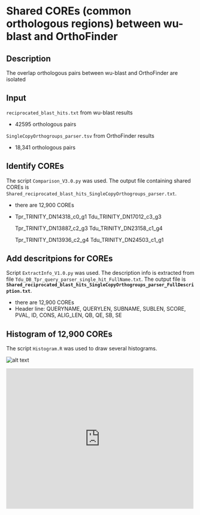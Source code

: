 # Shared COREs (common orthologous regions) between wu-blast and OrthoFinder
## Description
The overlap orthologous pairs between wu-blast and OrthoFinder are isolated
## Input
`reciprocated_blast_hits.txt` from wu-blast results
  - 42595 orthologous pairs

`SingleCopyOrthogroups_parser.tsv` from OrthoFinder results
  - 18,341 orthologous pairs


## Identify COREs
The script `Comparison_V3.0.py` was used. The output file containing shared COREs is `Shared_reciprocated_blast_hits_SingleCopyOrthogroups_parser.txt`.
  - there are 12,900 COREs
  - Tpr_TRINITY_DN14318_c0_g1	Tdu_TRINITY_DN17012_c3_g3
  
    Tpr_TRINITY_DN13887_c2_g3	Tdu_TRINITY_DN23158_c1_g4
    
    Tpr_TRINITY_DN13936_c2_g4	Tdu_TRINITY_DN24503_c1_g1

## Add descritpions for COREs
Script `ExtractInfo_V1.0.py` was used. The description info is extracted from file `Tdu_DB_Tpr_query_parser_single_hit_FullName.txt`. The output file is **`Shared_reciprocated_blast_hits_SingleCopyOrthogroups_parser_FullDescription.txt`**.
  - there are 12,900 COREs
  - Header line: QUERYNAME, QUERYLEN, SUBNAME, SUBLEN, SCORE, PVAL, ID, CONS, ALIG_LEN, QB, QE, SB, SE

## Histogram of 12,900 COREs
The script `Histogram.R` was used to draw several histograms.

![alt text](https://drive.google.com/open?id=1Msb3dlBUbPTOy5foiISwhU6HqEdzWs-i/200/200)




<embed src="https://drive.google.com/open?id=1Msb3dlBUbPTOy5foiISwhU6HqEdzWs-i" width="500" height="375">



